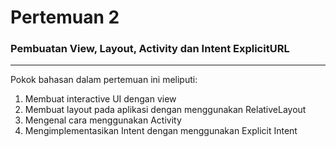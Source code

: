 # Pertemuan 2
### Pembuatan View, Layout, Activity dan Intent ExplicitURL

---

Pokok bahasan dalam pertemuan ini meliputi:

1. Membuat interactive UI dengan view
2. Membuat layout pada aplikasi dengan menggunakan RelativeLayout
3. Mengenal cara menggunakan Activity
4. Mengimplementasikan Intent dengan menggunakan Explicit Intent